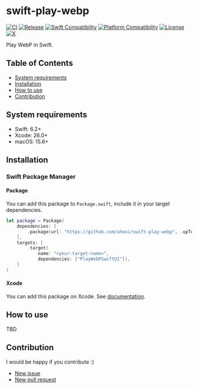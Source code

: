 # swift-play-webp

[![CI](https://github.com/uhooi/swift-play-webp/actions/workflows/ci.yml/badge.svg?branch=main)](https://github.com/uhooi/swift-play-webp/actions/workflows/ci.yml)
[![Release](https://img.shields.io/github/v/release/uhooi/swift-play-webp)](https://github.com/uhooi/swift-play-webp/releases/latest)
[![Swift Compatibility](https://img.shields.io/endpoint?url=https%3A%2F%2Fswiftpackageindex.com%2Fapi%2Fpackages%2Fuhooi%2Fswift-swift-play-webp%2Fbadge%3Ftype%3Dswift-versions)](https://swiftpackageindex.com/uhooi/swift-play-webp)
[![Platform Compatibility](https://img.shields.io/endpoint?url=https%3A%2F%2Fswiftpackageindex.com%2Fapi%2Fpackages%2Fuhooi%2Fswift-play-webp%2Fbadge%3Ftype%3Dplatforms)](https://swiftpackageindex.com/uhooi/swift-play-webp)
[![License](https://img.shields.io/github/license/uhooi/swift-play-webp)](https://github.com/uhooi/swift-play-webp/blob/main/LICENSE)
[![X](https://img.shields.io/twitter/follow/the_uhooi?style=social)](https://x.com/the_uhooi)

Play WebP in Swift.

## Table of Contents

- [System requirements](#system-requirements)
- [Installation](#installation)
- [How to use](#how-to-use)
- [Contribution](#contribution)

## System requirements

- Swift: 6.2+
- Xcode: 26.0+
- macOS: 15.6+

## Installation

### Swift Package Manager

#### Package

You can add this package to `Package.swift`, include it in your target dependencies.

```swift
let package = Package(
    dependencies: [
        .package(url: "https://github.com/uhooi/swift-play-webp", .upToNextMajor(from: "0.1.0")),
    ],
    targets: [
        .target(
            name: "<your-target-name>",
            dependencies: ["PlayWebPSwiftUI"]),
    ]
)
```

#### Xcode

You can add this package on Xcode.
See [documentation](https://developer.apple.com/documentation/swift_packages/adding_package_dependencies_to_your_app).

## How to use

TBD

## Contribution

I would be happy if you contribute :)

- [New issue](https://github.com/uhooi/swift-play-webp/issues/new)
- [New pull request](https://github.com/uhooi/swift-play-webp/compare)
